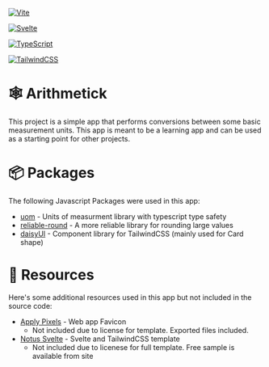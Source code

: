 [![Vite](https://img.shields.io/badge/Vite-3.0.7-purple?style=for-the-badge&logo=vite)](https://vitejs.dev/)

[![Svelte](https://img.shields.io/badge/Svelte-3.49.0-red?style=for-the-badge&logo=Svelte)](https://svelte.dev/)

[![TypeScript](https://img.shields.io/badge/TypeScript-4.6.4-blue?style=for-the-badge&logo=TypeScript)](https://www.typescriptlang.org/)

[![TailwindCSS](https://img.shields.io/badge/TailwindCSS-3.1.5-cyan?style=for-the-badge&logo=Tailwindcss)](https://tailwindcss.com/)

# 🕸️ Arithmetick

This project is a simple app that performs conversions between some basic measurement units. This app is meant to be a learning app and can be used as a starting point for other projects.

# 📦 Packages 

The following Javascript Packages were used in this app: 

- [uom](https://github.com/dividab/uom) - Units of measurment library with typescript type safety
- [reliable-round](https://github.com/codeandcats/reliable-round) - A more reliable library for rounding large values
- [daisyUI](https://daisyui.com/) - Component library for TailwindCSS (mainly used for Card shape)

#  🚧 Resources 

Here's some additional resources used in this app but not included in the source code:

- [Apply Pixels](https://applypixels.com/resource/favicon) - Web app Favicon 
  - Not included due to license for template. Exported files included. 
- [Notus Svelte](https://demos.creative-tim.com/notus-svelte/) - Svelte and TailwindCSS template 
  - Not included due to licenese for full template. Free sample is available from site


